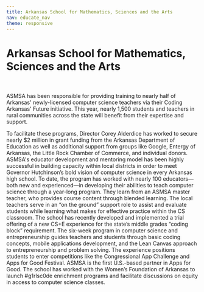 ```yaml
---
title: Arkansas School for Mathematics, Sciences and the Arts
nav: educate_nav
theme: responsive
---
```


<a id="top"></a>

# Arkansas School for Mathematics, Sciences and the Arts

<br/>
<br/>
ASMSA has been responsible for providing training to nearly half of Arkansas' newly-licensed computer science teachers via their Coding Arkansas' Future initiative. This year, nearly 1,500 students and teachers in rural communities across the state will benefit from their expertise and support.	

To facilitate these programs, Director Corey Alderdice has worked to secure nearly $2 million in grant funding from the Arkansas Department of Education as well as additional support from groups like Google, Entergy of Arkansas, the Little Rock Chamber of Commerce, and individual donors. ASMSA's educator development and mentoring model has been highly successful in building capacity within local districts in order to meet Governor Hutchinson’s bold vision of computer science in every Arkansas high school. To date, the program has worked with nearly 100 educators—both new and experienced—in developing their abilities to teach computer science through a year-long program. They learn from an ASMSA master teacher, who provides course content through blended learning. The local teachers serve in an “on the ground” support role to assist and evaluate students while learning what makes for effective practice within the CS classroom. The school has recently developed and implemented a trial offering of a new CS+E experience for the state’s middle grades “coding block” requirement. The six-week program in computer science and entrepreneurship guides teachers and students through basic coding concepts, mobile applications development, and the Lean Canvas approach to entrepreneurship and problem solving. The experience positions students to enter competitions like the Congressional App Challenge and Apps for Good Festival. ASMSA is the first U.S.-based partner in Apps for Good. The school has worked with the Women’s Foundation of Arkansas to launch #g1rlsc0de enrichment programs and facilitate discussions on equity in access to computer science classes.